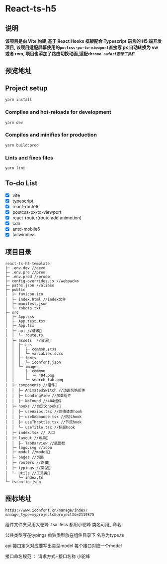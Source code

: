 # React-ts-h5

## 说明

**该项目是由 Vite 构建,基于 React Hooks 框架配合 Typescript 语言的 H5 端开发项目,
该项目适配屏幕使用的`postcss-px-to-viewport`直接写 px 自动转换为 vw 或者 rem,
项目也添加了路由切换动画,适配`chrome safari底部工具栏`**


## 预览地址

## Project setup

```
yarn install
```
### Compiles and hot-reloads for development
```
yarn dev
```
### Compiles and minifies for production
```
yarn build:prod
```
### Lints and fixes files
```
yarn lint
```
## To-do List
- [x] vite
- [x] typescript
- [x] react-route6
- [x] postcss-px-to-viewport
- [x] react-router(route add animotion)
- [x] cdn
- [x] antd-mobile5
- [x] tailwindcss
## 项目目录
```
react-ts-h5-template
├─ .env.dev //dev⚙
├─ .env.pre //pre⚙
├─ .env.prod //prod⚙
├─ config-overrides.js //webpack⚙
├─ paths.json //alias⚙
├─ public
│  ├─ favicon.ico
│  ├─ index.html //index文件
│  ├─ manifest.json
│  └─ robots.txt
├─ src
│  ├─ App.css
│  ├─ App.test.tsx
│  ├─ App.tsx
│  ├─ api //请求📃
│  │  └─ route.ts
│  ├─ assets  //资源📃
│  │  ├─ css
│  │  │  ├─ common.scss
│  │  │  └─ variables.scss
│  │  ├─ fonts
│  │  │  └─ iconfont.json
│  │  └─ images
│  │     ├─ common
│  │     │  └─ 404.png
│  │     └─ search_tab.png
│  ├─ components //组件📃
│  │  ├─ AnimatedSwitch //动画切换组件
│  │  ├─ LoadingView //加载组件
│  │  ├─ NoFound //404组件
│  ├─ hooks //自定义hooks📃
│  │  ├─ useAxios.tsx //网络请求hook
│  │  ├─ useDebounce.tsx //防抖hook
│  │  ├─ useThrottle.tsx //节流hook
│  │  └─ useTitle.tsx //标题hook
│  ├─ index.tsx // 入口
│  ├─ layout //布局📃
│  │  ├─ TabBarView //底部栏
│  ├─ logo.svg //icon
│  ├─ model //model📃
│  ├─ pages //页面
│  ├─ routers //路由📃
│  ├─ typings //类型📃
│  └─ utils //工具类📃
│     └─ index.ts
└─ tsconfig.json

```

## 图标地址

```
https://www.iconfont.cn/manage/index?manage_type=myprojects&projectId=2119875
```

<!-- 项目规范 -->

组件文件夹采用大驼峰
.tsx .less 都用小驼峰
类名可用_ 命名

公共类型写在typings
单独类型放在组件目录下 名称为type.ts



api 接口定义对应要写出类型model   每个接口对应一个model  

接口命名规范 ： 请求方式+接口名称  小驼峰